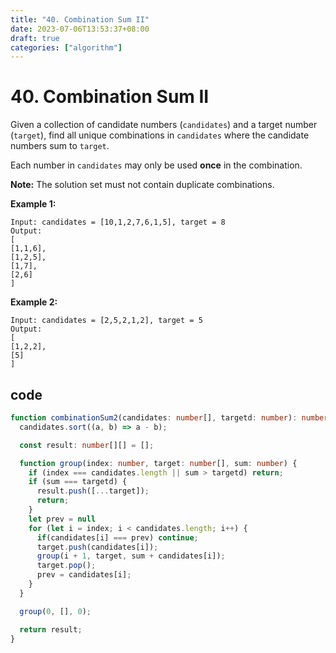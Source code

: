 ```yaml
---
title: "40. Combination Sum II"
date: 2023-07-06T13:53:37+08:00
draft: true
categories: ["algorithm"]
---
```


# 40. Combination Sum II

Given a collection of candidate numbers (`candidates`) and a target number (`target`), find all unique combinations in `candidates` where the candidate numbers sum to `target`.

Each number in `candidates` may only be used **once** in the combination.

**Note:** The solution set must not contain duplicate combinations.

**Example 1:**

```
Input: candidates = [10,1,2,7,6,1,5], target = 8
Output:
[
[1,1,6],
[1,2,5],
[1,7],
[2,6]
]
```

**Example 2:**

```
Input: candidates = [2,5,2,1,2], target = 5
Output:
[
[1,2,2],
[5]
]
```

## code

```typescript
function combinationSum2(candidates: number[], targetd: number): number[][] {
  candidates.sort((a, b) => a - b);

  const result: number[][] = [];

  function group(index: number, target: number[], sum: number) {
    if (index === candidates.length || sum > targetd) return;
    if (sum === targetd) {
      result.push([...target]);
      return;
    }
    let prev = null
    for (let i = index; i < candidates.length; i++) {
      if(candidates[i] === prev) continue;
      target.push(candidates[i]);
      group(i + 1, target, sum + candidates[i]);
      target.pop();
      prev = candidates[i];
    }
  }

  group(0, [], 0);

  return result;
}
```

